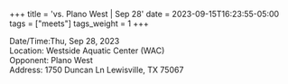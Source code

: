 +++
title = 'vs. Plano West | Sep 28'
date = 2023-09-15T16:23:55-05:00
tags = ["meets"]
tags_weight = 1
+++
 
Date/Time:Thu, Sep 28, 2023    
Location: Westside Aquatic Center (WAC)  
Opponent: Plano West  
Address: 1750 Duncan Ln Lewisville, TX 75067  
